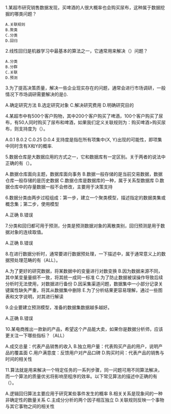 1.某超市研究销售数据发现，买啤酒的人很大概率也会购买尿布，这种属于数据挖掘的哪类问题？

    A.关联规则
    B.聚类
    C.分类
    D.回归

2.线性回归是机器学习中最基本的算法之一，它通常用来解决（）问题？

    A.分类
    B.分群
    C.关联
    D.预测

3.为了提高决策质量，解决一些企业现实存在的问题，通常会进行市场调研，一般情况下市场调研需要解决的是().

  A.确定研究方法
  B.选定研究对象
  C.解决研究费用
  D.明确研究目的
  
4.某超市中有500个客户购物，其中200个客户购买了啤酒，100个客户购买了尿布，有50人同时购买了尿布和啤酒，如果我们定义关联规则为：购买啤酒>购买尿布，则支持度为（）。

A.0.1
B.0.2
C.0.25
D.0.4
支持度是指在所有项集中{X, Y}出现的可能性，即项集中同时含有X和Y的概率.

5.数据仓库是大数据应用的方式之一，它和数据库有一定区别。关于两者的说法中正确的有（）。

A.数据仓库面向主题，数据库面向事务
B.数据一般存储的是当前交易数据，数据仓库一般存储的是历史数据
C.数据仓库是数据库的一种，属于关系型数据库
D.数据仓库中的存量数据一般不会修改，主要用于决策支持

6.数据分类由两步过程组成：第一步，建立一个聚类模型，描述指定的数据类集或概念集；第二步，使用模型

A.正确
B.错误

7.分类和回归都可用于预测，分类是预测数据对象的离散类别，回归预测是用于数据对象的连续取值。

A.正确
B.错误

8.在进行数据分析时，通常要进行数据预处理，一下描述中，属于通常意义上的数据预处理范畴的有（ALL）。

A.为了更好的研究数据，将某数据中的变量进行对数变换
B.因为数据来源不同，其中某变量量纲不一致，将其统一成同一标准
C.为了防止数据被误操作导致后续分析时无法使用，对数据进行备份
D.因采集渠道问题，数据集中一小部分记录关键属性缺失严重，将其从数据集中删除
E.为了分析结果更容易理解，通过一些图表和文字说明，对其进行解读

9.企业要建立预测模型，准备的数据集数据越多越好。

A.正确
B.错误

10.某电商推出一款新的产品，希望这个产品能大卖，如果你是数据分析师，应该更关注一下哪些指标？（ALL）

A.成交总量：代表产品销售的收入
B.独立用户量：代表购买产品的用户，说明产品的覆盖面
C.用户满意度：反馈用户对产品口碑
D.购买时间：代表产品的销售与时间的相关性

11.算法就是用来解决一个特定任务的一系列步骤，同一问题可用不同算法解决，而一个算法的质量优劣将影响至程序的效率。以下常见算法的描述中正确的有（）。

A.逻辑回归算法主要应用于研究某些事件发生的概率
B.相关关系是现象间的一种非确定性的数量关系
C.主成分分析的两个因子相互独立
D.关联规则反映一个事物与其它事物之间的相关性
